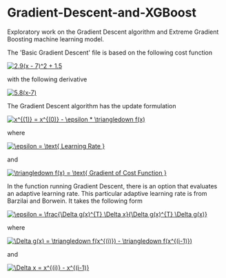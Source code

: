 # Gradient-Descent-and-XGBoost

Exploratory work on the Gradient Descent algorithm and Extreme Gradient Boosting machine learning model.

The 'Basic Gradient Descent' file is based on the following cost function

<a href="http://www.codecogs.com/eqnedit.php?latex=2.9(x&space;-&space;7)^2&space;&plus;&space;1.5" target="_blank"><img src="http://latex.codecogs.com/gif.latex?2.9(x&space;-&space;7)^2&space;&plus;&space;1.5" title="2.9(x - 7)^2 + 1.5" /></a>

with the following derivative

<a href="http://www.codecogs.com/eqnedit.php?latex=5.8(x-7)" target="_blank"><img src="http://latex.codecogs.com/gif.latex?5.8(x-7)" title="5.8(x-7)" /></a>



The Gradient Descent algorithm has the update formulation

<a href="http://www.codecogs.com/eqnedit.php?latex=x^{(1)}&space;=&space;x^{(0)}&space;-&space;\epsilon&space;*&space;\triangledown&space;f(x)" target="_blank"><img src="http://latex.codecogs.com/gif.latex?x^{(1)}&space;=&space;x^{(0)}&space;-&space;\epsilon&space;*&space;\triangledown&space;f(x)" title="x^{(1)} = x^{(0)} - \epsilon * \triangledown f(x)" /></a>

where

<a href="http://www.codecogs.com/eqnedit.php?latex=\epsilon&space;=&space;\text{&space;Learning&space;Rate&space;}" target="_blank"><img src="http://latex.codecogs.com/gif.latex?\epsilon&space;=&space;\text{&space;Learning&space;Rate&space;}" title="\epsilon = \text{ Learning Rate }" /></a>

and

<a href="http://www.codecogs.com/eqnedit.php?latex=\triangledown&space;f(x)&space;=&space;\text{&space;Gradient&space;of&space;Cost&space;Function&space;}" target="_blank"><img src="http://latex.codecogs.com/gif.latex?\triangledown&space;f(x)&space;=&space;\text{&space;Gradient&space;of&space;Cost&space;Function&space;}" title="\triangledown f(x) = \text{ Gradient of Cost Function }" /></a>



In the function running Gradient Descent, there is an option that evaluates an adaptive learning rate. This particular adaptive learning rate is from Barzilai and Borwein. It takes the following form

<a href="http://www.codecogs.com/eqnedit.php?latex=\epsilon&space;=&space;\frac{\Delta&space;g(x)^{T}&space;\Delta&space;x}{\Delta&space;g(x)^{T}&space;\Delta&space;g(x)}" target="_blank"><img src="http://latex.codecogs.com/gif.latex?\epsilon&space;=&space;\frac{\Delta&space;g(x)^{T}&space;\Delta&space;x}{\Delta&space;g(x)^{T}&space;\Delta&space;g(x)}" title="\epsilon = \frac{\Delta g(x)^{T} \Delta x}{\Delta g(x)^{T} \Delta g(x)}" /></a>

where

<a href="http://www.codecogs.com/eqnedit.php?latex=\Delta&space;g(x)&space;=&space;\triangledown&space;f(x^{(i)})&space;-&space;\triangledown&space;f(x^{(i-1)})" target="_blank"><img src="http://latex.codecogs.com/gif.latex?\Delta&space;g(x)&space;=&space;\triangledown&space;f(x^{(i)})&space;-&space;\triangledown&space;f(x^{(i-1)})" title="\Delta g(x) = \triangledown f(x^{(i)}) - \triangledown f(x^{(i-1)})" /></a>

and

<a href="http://www.codecogs.com/eqnedit.php?latex=\Delta&space;x&space;=&space;x^{(i)}&space;-&space;x^{(i-1)}" target="_blank"><img src="http://latex.codecogs.com/gif.latex?\Delta&space;x&space;=&space;x^{(i)}&space;-&space;x^{(i-1)}" title="\Delta x = x^{(i)} - x^{(i-1)}" /></a>
